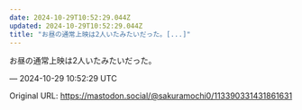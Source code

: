 ```yaml
---
date: 2024-10-29T10:52:29.044Z
updated: 2024-10-29T10:52:29.044Z
title: "お昼の通常上映は2人いたみたいだった。[...]"
---
```


<p>お昼の通常上映は2人いたみたいだった。</p>

&mdash; 2024-10-29 10:52:29 UTC

Original URL: https://mastodon.social/@sakuramochi0/113390331431861631
